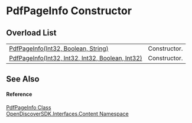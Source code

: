 # PdfPageInfo Constructor


## Overload List
<table>
<tr>
<td><a href="cb85801a-b43d-4d02-040a-53e414142044">PdfPageInfo(Int32, Boolean, String)</a></td>
<td>Constructor.</td></tr>
<tr>
<td><a href="14286a64-65f5-79ce-26ed-b0d40b90e08b">PdfPageInfo(Int32, Int32, Int32, Boolean, Int32)</a></td>
<td>Constructor.</td></tr>
</table>

## See Also


#### Reference
<a href="fd3fc89d-e1e7-1dc0-73d0-0ef5454a6c84">PdfPageInfo Class</a>  
<a href="79f11d04-c275-b915-db5b-ab2227989555">OpenDiscoverSDK.Interfaces.Content Namespace</a>  
